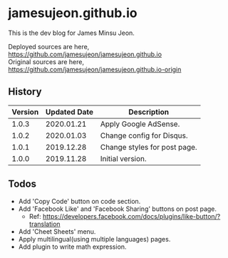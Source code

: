 # jamesujeon.github.io

This is the dev blog for James Minsu Jeon.

Deployed sources are here, https://github.com/jamesujeon/jamesujeon.github.io  
Original sources are here, https://github.com/jamesujeon/jamesujeon.github.io-origin

## History

| Version | Updated Date | Description                  |
| ------- | ------------ | ---------------------------- |
| 1.0.3   | 2020.01.21   | Apply Google AdSense.        |
| 1.0.2   | 2020.01.03   | Change config for Disqus.    |
| 1.0.1   | 2019.12.28   | Change styles for post page. |
| 1.0.0   | 2019.11.28   | Initial version.             |

## Todos

- Add 'Copy Code' button on code section.
- Add 'Facebook Like' and 'Facebook Sharing' buttons on post page.
  - Ref: https://developers.facebook.com/docs/plugins/like-button/?translation
- Add 'Cheet Sheets' menu.
- Apply multilingual(using multiple languages) pages.
- Add plugin to write math expression.
